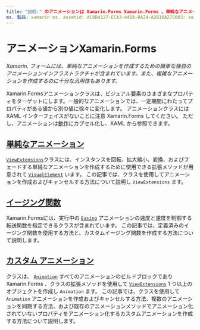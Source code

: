 ```yaml
---
title: "説明:" のアニメーションは Xamarin.Forms Xamarin.Forms 、単純なアニメーションを作成するための簡単な独自のアニメーションインフラストラクチャを備えています。また、複雑なアニメーションを作成するのに十分な汎用性を備えています。 "
ms. 製品: xamarin ms. assetid: AC0B4127-ECA3-44DA-8A24-A2B10A275083: xamarin-forms author: davidbritch ms. author: dabritch ms. date: 07/14/2016 no loc: [ Xamarin.Forms , Xamarin.Essentials ]
---
```


# <a name="animation-in-xamarinforms"></a>アニメーションXamarin.Forms

_Xamarin. フォームには、単純なアニメーションを作成するための簡単な独自のアニメーションインフラストラクチャが含まれています。また、複雑なアニメーションを作成するのに十分な汎用性もあります。_

Xamarin.Formsアニメーションクラスは、ビジュアル要素のさまざまなプロパティをターゲットにします。一般的なアニメーションでは、一定期間にわたってプロパティがある値から別の値に徐々に変化します。 アニメーションクラスには XAML インターフェイスがないことに注意 Xamarin.Forms してください。 ただし、アニメーションは[動作](~/xamarin-forms/app-fundamentals/behaviors/index.md)にカプセル化し、XAML から参照できます。

## <a name="simple-animations"></a>[単純なアニメーション](simple.md)

[`ViewExtensions`](xref:Xamarin.Forms.ViewExtensions)クラスには、インスタンスを回転、拡大縮小、変換、およびフェードする単純なアニメーションを作成するために使用できる拡張メソッドが用意されて [`VisualElement`](xref:Xamarin.Forms.VisualElement) います。 この記事では、クラスを使用してアニメーションを作成およびキャンセルする方法について説明し `ViewExtensions` ます。

## <a name="easing-functions"></a>[イージング関数](easing.md)

Xamarin.Formsには、実行中の [`Easing`](xref:Xamarin.Forms.Easing) アニメーションの速度と速度を制御する転送関数を指定できるクラスが含まれています。 この記事では、定義済みのイージング関数を使用する方法と、カスタムイージング関数を作成する方法について説明します。

## <a name="custom-animations"></a>[カスタム アニメーション](custom.md)

クラスは、 [`Animation`](xref:Xamarin.Forms.Animation) すべてのアニメーションのビルドブロックであり Xamarin.Forms 、クラスの拡張メソッドを使用して [`ViewExtensions`](xref:Xamarin.Forms.ViewExtensions) 1 つ以上のオブジェクトを作成し `Animation` ます。 この記事では、クラスを使用して `Animation` アニメーションを作成およびキャンセルする方法、複数のアニメーションを同期する方法、および既存のアニメーションメソッドでアニメーション化されていないプロパティをアニメーション化するカスタムアニメーションを作成する方法について説明します。
